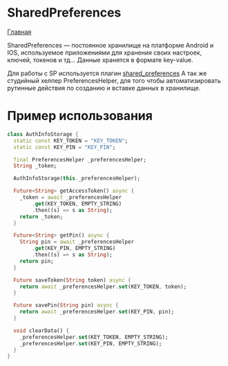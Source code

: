 # SharedPreferences

[Главная](../main.md)

SharedPreferences — постоянное хранилище на платформе Android и IOS, 
используемое приложениями для хранения своих настроек, ключей, токенов и тд...
Данные хранятся в формате key-value.

Для работы с SP используется плагин [shared_preferences][sp_link]
А так же студийный хелпер PreferencesHelper, для того чтобы автоматизировать рутинные действия по
созданию и вставке данных в хранилище.

# Пример использования

```dart
class AuthInfoStorage {
  static const KEY_TOKEN = "KEY_TOKEN";
  static const KEY_PIN = "KEY_PIN";

  final PreferencesHelper _preferencesHelper;
  String _token;

  AuthInfoStorage(this._preferencesHelper);

  Future<String> getAccessToken() async {
    _token = await _preferencesHelper
        .get(KEY_TOKEN, EMPTY_STRING)
        .then((s) => s as String);
    return _token;
  }

  Future<String> getPin() async {
    String pin = await _preferencesHelper
        .get(KEY_PIN, EMPTY_STRING)
        .then((s) => s as String);
    return pin;
  }

  Future saveToken(String token) async {
    return await _preferencesHelper.set(KEY_TOKEN, token);
  }

  Future savePin(String pin) async {
    return await _preferencesHelper.set(KEY_PIN, pin);
  }

  void clearData() {
    _preferencesHelper.set(KEY_TOKEN, EMPTY_STRING);
    _preferencesHelper.set(KEY_PIN, EMPTY_STRING);
  }
}
```
[sp_link]:https://pub.dev/packages/shared_preferences